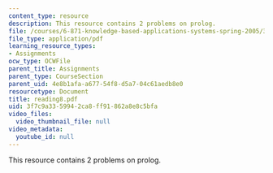 ```yaml
---
content_type: resource
description: This resource contains 2 problems on prolog.
file: /courses/6-871-knowledge-based-applications-systems-spring-2005/3f7c9a3359942ca8ff91862a8e8c5bfa_reading8.pdf
file_type: application/pdf
learning_resource_types:
- Assignments
ocw_type: OCWFile
parent_title: Assignments
parent_type: CourseSection
parent_uid: 4e8b1afa-a677-54f8-d5a7-04c61aedb8e0
resourcetype: Document
title: reading8.pdf
uid: 3f7c9a33-5994-2ca8-ff91-862a8e8c5bfa
video_files:
  video_thumbnail_file: null
video_metadata:
  youtube_id: null
---
```

This resource contains 2 problems on prolog.

